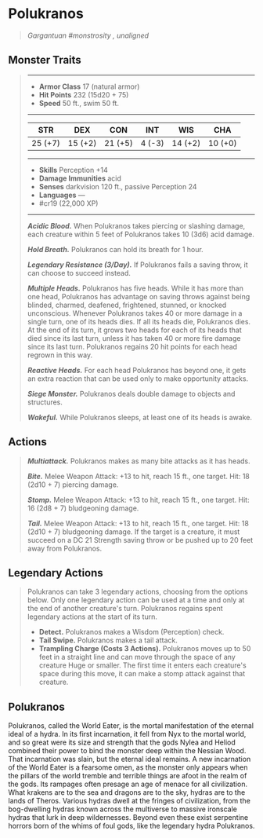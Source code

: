 # Polukranos
>*Gargantuan #monstrosity , unaligned*
## Monster Traits
>___
>- **Armor Class** 17 (natural armor)
>- **Hit Points** 232 (15d20 + 75)
>- **Speed** 50 ft., swim 50 ft.
>___
>|STR|DEX|CON|INT|WIS|CHA|
>|:---:|:---:|:---:|:---:|:---:|:---:|
>|25 (+7)|15 (+2)|21 (+5)|4 (-3)|14 (+2)|10 (+0)|
>___
>- **Skills** Perception +14
>- **Damage Immunities** acid
>- **Senses** darkvision 120 ft., passive Perception 24
>- **Languages** —
>- #cr19 (22,000 XP)
>___
>***Acidic Blood.*** When Polukranos takes piercing or slashing damage, each creature within 5 feet of Polukranos takes 10 (3d6) acid damage.  
>
>***Hold Breath.*** Polukranos can hold its breath for 1 hour.  
>
>***Legendary Resistance (3/Day).*** If Polukranos fails a saving throw, it can choose to succeed instead.  
>
>***Multiple Heads.*** Polukranos has five heads. While it has more than one head, Polukranos has advantage on saving throws against being blinded, charmed, deafened, frightened, stunned, or knocked unconscious. Whenever Polukranos takes 40 or more damage in a single turn, one of its heads dies. If all its heads die, Polukranos dies. At the end of its turn, it grows two heads for each of its heads that died since its last turn, unless it has taken 40 or more fire damage since its last turn. Polukranos regains 20 hit points for each head regrown in this way.  
>
>***Reactive Heads.*** For each head Polukranos has beyond one, it gets an extra reaction that can be used only to make opportunity attacks.  
>
>***Siege Monster.*** Polukranos deals double damage to objects and structures.  
>
>***Wakeful.*** While Polukranos sleeps, at least one of its heads is awake.  
>
## Actions
>***Multiattack.*** Polukranos makes as many bite attacks as it has heads.  
>
>***Bite.*** Melee Weapon Attack: +13 to hit, reach 15 ft., one target. Hit: 18 (2d10 + 7) piercing damage.  
>
>***Stomp.*** Melee Weapon Attack: +13 to hit, reach 15 ft., one target. Hit: 16 (2d8 + 7) bludgeoning damage.  
>
>***Tail.*** Melee Weapon Attack: +13 to hit, reach 15 ft., one target. Hit: 18 (2d10 + 7) bludgeoning damage. If the target is a creature, it must succeed on a DC 21 Strength saving throw or be pushed up to 20 feet away from Polukranos.  
>
## Legendary Actions
>Polukranos can take 3 legendary actions, choosing from the options below. Only one legendary action can be used at a time and only at the end of another creature's turn. Polukranos regains spent legendary actions at the start of its turn.
>
>- **Detect.** Polukranos makes a Wisdom (Perception) check.
>- **Tail Swipe.** Polukranos makes a tail attack.
>- **Trampling Charge (Costs 3 Actions).** Polukranos moves up to 50 feet in a straight line and can move through the space of any creature Huge or smaller. The first time it enters each creature's space during this move, it can make a stomp attack against that creature.
## Polukranos
Polukranos, called the World Eater, is the mortal manifestation of the eternal ideal of a hydra. In its first incarnation, it fell from Nyx to the mortal world, and so great were its size and strength that the gods Nylea and Heliod combined their power to bind the monster deep within the Nessian Wood. That incarnation was slain, but the eternal ideal remains. A new incarnation of the World Eater is a fearsome omen, as the monster only appears when the pillars of the world tremble and terrible things are afoot in the realm of the gods. Its rampages often presage an age of menace for all civilization.
What krakens are to the sea and dragons are to the sky, hydras are to the lands of Theros. Various hydras dwell at the fringes of civilization, from the bog-dwelling hydras known across the multiverse to massive ironscale hydras that lurk in deep wildernesses. Beyond even these exist serpentine horrors born of the whims of foul gods, like the legendary hydra Polukranos.
